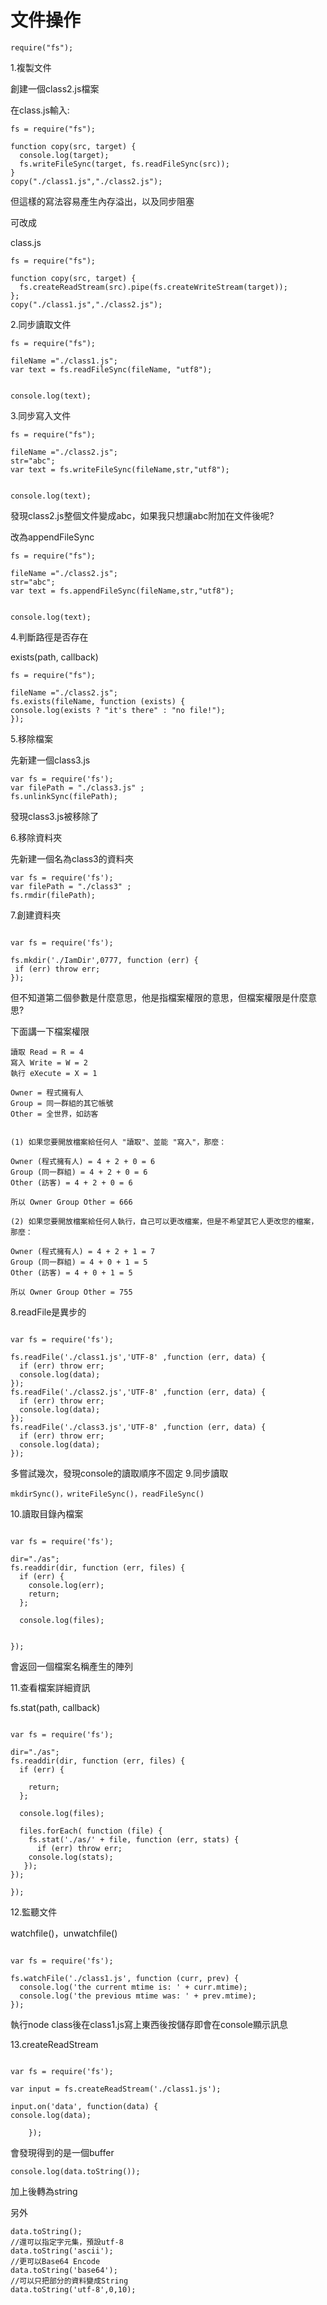 # 文件操作
```
require("fs");
```
1.複製文件
  
  
  創建一個class2.js檔案
  
  在class.js輸入:
  
  ```
fs = require("fs");

function copy(src, target) {
    console.log(target);
    fs.writeFileSync(target, fs.readFileSync(src));
}
copy("./class1.js","./class2.js");
  
  ```
  但這樣的寫法容易產生內存溢出，以及同步阻塞
  
  
  可改成
  
  class.js
  
  ```
  fs = require("fs");

function copy(src, target) {
    fs.createReadStream(src).pipe(fs.createWriteStream(target));
};
copy("./class1.js","./class2.js");
  ```
  
  
 2.同步讀取文件
 
 ```
 fs = require("fs");

fileName ="./class1.js";
var text = fs.readFileSync(fileName, "utf8");


console.log(text);
 
 ```
 
 3.同步寫入文件
 ```
 fs = require("fs");

fileName ="./class2.js";
str="abc";
var text = fs.writeFileSync(fileName,str,"utf8");


console.log(text);
 ```
 發現class2.js整個文件變成abc，如果我只想讓abc附加在文件後呢?
 
 改為appendFileSync
 
 ```
 fs = require("fs");

fileName ="./class2.js";
str="abc";
var text = fs.appendFileSync(fileName,str,"utf8");


console.log(text);
 
 ```
 
 4.判斷路徑是否存在
 
 exists(path, callback)
 ```
 fs = require("fs");

fileName ="./class2.js";
fs.exists(fileName, function (exists) {
 console.log(exists ? "it's there" : "no file!");
});
 ```
 5.移除檔案
 
 先新建一個class3.js
 ```
var fs = require('fs');
var filePath = "./class3.js" ; 
fs.unlinkSync(filePath);
 
 ```
 發現class3.js被移除了
 
 6.移除資料夾
 
 先新建一個名為class3的資料夾
 
 ```
var fs = require('fs');
var filePath = "./class3" ; 
fs.rmdir(filePath);
 ```
 
 7.創建資料夾
 
 ```
 
var fs = require('fs');

fs.mkdir('./IamDir',0777, function (err) {
  if (err) throw err;
});
 ```
 
 但不知道第二個參數是什麼意思，他是指檔案權限的意思，但檔案權限是什麼意思?
 
 下面講一下檔案權限
 ```
 讀取 Read = R = 4
寫入 Write = W = 2
執行 eXecute = X = 1

Owner = 程式擁有人
Group = 同一群組的其它帳號
Other = 全世界，如訪客


(1) 如果您要開放檔案給任何人 "讀取"、並能 "寫入"，那麼：

Owner (程式擁有人) = 4 + 2 + 0 = 6
Group (同一群組) = 4 + 2 + 0 = 6
Other (訪客) = 4 + 2 + 0 = 6

所以 Owner Group Other = 666

(2) 如果您要開放檔案給任何人執行，自己可以更改檔案，但是不希望其它人更改您的檔案，那麼：

Owner (程式擁有人) = 4 + 2 + 1 = 7
Group (同一群組) = 4 + 0 + 1 = 5
Other (訪客) = 4 + 0 + 1 = 5

所以 Owner Group Other = 755
```
8.readFile是異步的
```

var fs = require('fs');

fs.readFile('./class1.js','UTF-8' ,function (err, data) {
  if (err) throw err;
  console.log(data);
});
fs.readFile('./class2.js','UTF-8' ,function (err, data) {
  if (err) throw err;
  console.log(data);
});
fs.readFile('./class3.js','UTF-8' ,function (err, data) {
  if (err) throw err;
  console.log(data);
});
```
多嘗試幾次，發現console的讀取順序不固定
9.同步讀取
```
mkdirSync()，writeFileSync()，readFileSync()
```
10.讀取目錄內檔案
```

var fs = require('fs');

dir="./as";
fs.readdir(dir, function (err, files) {
  if (err) {
    console.log(err);
    return;
  };

  console.log(files);


});

```
會返回一個檔案名稱產生的陣列

11.查看檔案詳細資訊

fs.stat(path, callback)

```

var fs = require('fs');

dir="./as";
fs.readdir(dir, function (err, files) {
  if (err) {
   
    return;
  };

  console.log(files);

  files.forEach( function (file) {
    fs.stat('./as/' + file, function (err, stats) {
      if (err) throw err;
    console.log(stats);
   });
});

});
```

12.監聽文件

watchfile()，unwatchfile()

```

var fs = require('fs');

fs.watchFile('./class1.js', function (curr, prev) {
  console.log('the current mtime is: ' + curr.mtime);
  console.log('the previous mtime was: ' + prev.mtime);
});

```
執行node class後在class1.js寫上東西後按儲存即會在console顯示訊息

13.createReadStream

```

var fs = require('fs');

var input = fs.createReadStream('./class1.js');

input.on('data', function(data) {
console.log(data);

	});
```
會發現得到的是一個buffer

```
console.log(data.toString());
```
加上後轉為string

另外

```
data.toString(); 
//還可以指定字元集，預設utf-8
data.toString('ascii');
//更可以Base64 Encode
data.toString('base64'); 
//可以只把部分的資料變成String
data.toString('utf-8',0,10); 

```